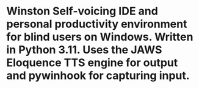 # Winston  Self-voicing IDE and personal productivity environment for blind users on Windows. Written in Python 3.11. Uses the JAWS Eloquence TTS engine for output and pywinhook for capturing input.
